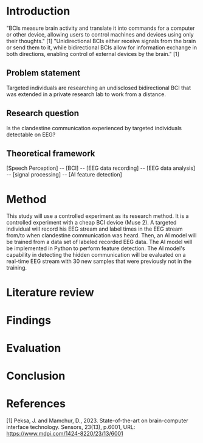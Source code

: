 # Introduction
"BCIs measure brain activity and translate it into commands for a computer or other device, allowing users to control machines and devices using only their thoughts." [1]
"Unidirectional BCIs either receive signals from the brain or send them to it, while bidirectional BCIs allow for information exchange in both directions, enabling control of external devices by the brain." [1]

## Problem statement
Targeted individuals are researching an undisclosed bidirectional BCI that was extended in a private research lab to work from a distance.

## Research question
Is the clandestine communication experienced by targeted individuals detectable on EEG?

## Theoretical framework
[Speech Perception] -- [BCI] -- [EEG data recording] -- [EEG data analysis] -- [signal processing] -- [AI feature detection] 

# Method
This study will use a controlled experiment as its research method. 
It is a controlled experiment with a cheap BCI device (Muse 2).
A targeted individual will record his EEG stream and label times in the EEG stream from/to when clandestine communication was heard.
Then, an AI model will be trained from a data set of labeled recorded EEG data.
The AI model will be implemented in Python to perform feature detection.
The AI model's capability in detecting the hidden communication will be evaluated on a real-time EEG stream with 
30 new samples that were previously not in the training.

# Literature review

# Findings

# Evaluation

# Conclusion

# References
[1] Peksa, J. and Mamchur, D., 2023. State-of-the-art on brain-computer interface technology. Sensors, 23(13), p.6001, URL: https://www.mdpi.com/1424-8220/23/13/6001 

